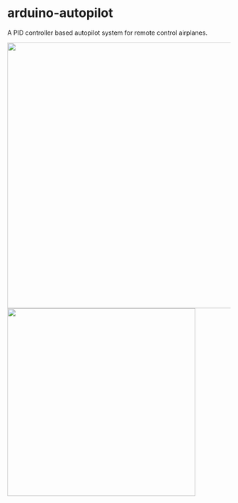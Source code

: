 # arduino-autopilot
A PID controller based autopilot system for remote control airplanes.

<img width="600" src="https://github.com/FarzanAli/arduino-autopilot/assets/56518530/f63db831-1d54-44f9-8a7c-814c94bf12f4">
<img width="424" src="https://github.com/FarzanAli/arduino-autopilot/assets/56518530/804e98e3-8159-4563-ab14-dcc99ce2c8cd">
